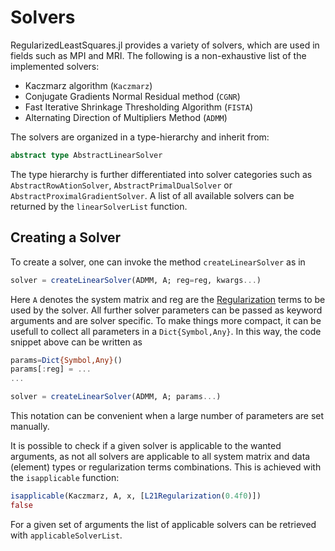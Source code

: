 # Solvers
RegularizedLeastSquares.jl provides a variety of solvers, which are used in fields such as MPI and MRI. The following is a non-exhaustive list of the implemented solvers:

* Kaczmarz algorithm (`Kaczmarz`)
* Conjugate Gradients Normal Residual method (`CGNR`)
* Fast Iterative Shrinkage Thresholding Algorithm (`FISTA`)
* Alternating Direction of Multipliers Method (`ADMM`)

The solvers are organized in a type-hierarchy and inherit from:

```julia
abstract type AbstractLinearSolver
```

The type hierarchy is further differentiated into solver categories such as `AbstractRowAtionSolver`, `AbstractPrimalDualSolver` or `AbstractProximalGradientSolver`. A list of all available solvers can be returned by the `linearSolverList` function.
## Creating a Solver
To create a solver, one can invoke the method `createLinearSolver` as in
```julia
solver = createLinearSolver(ADMM, A; reg=reg, kwargs...)
```
Here `A` denotes the system matrix and reg are the [Regularization](regularization.md) terms to be used by the solver. All further solver parameters can be passed as keyword arguments and are solver specific. To make things more compact, it can be usefull to collect all parameters
in a `Dict{Symbol,Any}`. In this way, the code snippet above can be written as
```julia
params=Dict{Symbol,Any}()
params[:reg] = ...
...

solver = createLinearSolver(ADMM, A; params...)
```
This notation can be convenient when a large number of parameters are set manually.

It is possible to check if a given solver is applicable to the wanted arguments, as not all solvers are applicable to all system matrix and data (element) types or regularization terms combinations. This is achieved with the `isapplicable` function:

```julia
isapplicable(Kaczmarz, A, x, [L21Regularization(0.4f0)])
false
```

For a given set of arguments the list of applicable solvers can be retrieved with `applicableSolverList`.